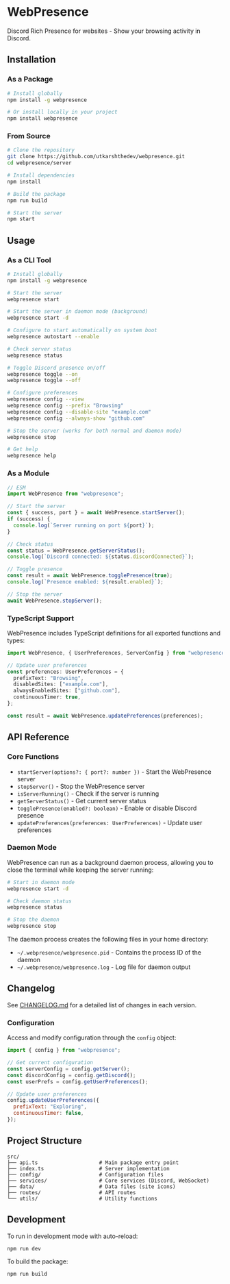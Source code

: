 # WebPresence

Discord Rich Presence for websites - Show your browsing activity in Discord.

## Installation

### As a Package

```bash
# Install globally
npm install -g webpresence

# Or install locally in your project
npm install webpresence
```

### From Source

```bash
# Clone the repository
git clone https://github.com/utkarshthedev/webpresence.git
cd webpresence/server

# Install dependencies
npm install

# Build the package
npm run build

# Start the server
npm start
```

## Usage

### As a CLI Tool

```bash
# Install globally
npm install -g webpresence

# Start the server
webpresence start

# Start the server in daemon mode (background)
webpresence start -d

# Configure to start automatically on system boot
webpresence autostart --enable

# Check server status
webpresence status

# Toggle Discord presence on/off
webpresence toggle --on
webpresence toggle --off

# Configure preferences
webpresence config --view
webpresence config --prefix "Browsing"
webpresence config --disable-site "example.com"
webpresence config --always-show "github.com"

# Stop the server (works for both normal and daemon mode)
webpresence stop

# Get help
webpresence help
```

### As a Module

```javascript
// ESM
import WebPresence from "webpresence";

// Start the server
const { success, port } = await WebPresence.startServer();
if (success) {
  console.log(`Server running on port ${port}`);
}

// Check status
const status = WebPresence.getServerStatus();
console.log(`Discord connected: ${status.discordConnected}`);

// Toggle presence
const result = await WebPresence.togglePresence(true);
console.log(`Presence enabled: ${result.enabled}`);

// Stop the server
await WebPresence.stopServer();
```

### TypeScript Support

WebPresence includes TypeScript definitions for all exported functions and types:

```typescript
import WebPresence, { UserPreferences, ServerConfig } from "webpresence";

// Update user preferences
const preferences: UserPreferences = {
  prefixText: "Browsing",
  disabledSites: ["example.com"],
  alwaysEnabledSites: ["github.com"],
  continuousTimer: true,
};

const result = await WebPresence.updatePreferences(preferences);
```

## API Reference

### Core Functions

- `startServer(options?: { port?: number })` - Start the WebPresence server
- `stopServer()` - Stop the WebPresence server
- `isServerRunning()` - Check if the server is running
- `getServerStatus()` - Get current server status
- `togglePresence(enabled?: boolean)` - Enable or disable Discord presence
- `updatePreferences(preferences: UserPreferences)` - Update user preferences

### Daemon Mode

WebPresence can run as a background daemon process, allowing you to close the terminal while keeping the server running:

```bash
# Start in daemon mode
webpresence start -d

# Check daemon status
webpresence status

# Stop the daemon
webpresence stop
```

The daemon process creates the following files in your home directory:

- `~/.webpresence/webpresence.pid` - Contains the process ID of the daemon
- `~/.webpresence/webpresence.log` - Log file for daemon output

## Changelog

See [CHANGELOG.md](CHANGELOG.md) for a detailed list of changes in each version.

### Configuration

Access and modify configuration through the `config` object:

```javascript
import { config } from "webpresence";

// Get current configuration
const serverConfig = config.getServer();
const discordConfig = config.getDiscord();
const userPrefs = config.getUserPreferences();

// Update user preferences
config.updateUserPreferences({
  prefixText: "Exploring",
  continuousTimer: false,
});
```

## Project Structure

```
src/
├── api.ts                    # Main package entry point
├── index.ts                  # Server implementation
├── config/                   # Configuration files
├── services/                 # Core services (Discord, WebSocket)
├── data/                     # Data files (site icons)
├── routes/                   # API routes
└── utils/                    # Utility functions
```

## Development

To run in development mode with auto-reload:

```bash
npm run dev
```

To build the package:

```bash
npm run build
```
